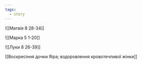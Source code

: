 ```yaml
---
tags:
  - story
---
```


![[Матвія 8 28-34]]

![[Марка 5 1-20]]

![[Луки 8 26-39]]

[[Воскресіння дочки Яіра; вздоровлення кровотечливої жінки]]